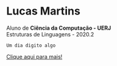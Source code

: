 # Lucas Martins
Aluno de **Ciência da Computação - UERJ**  
Estruturas de Linguagens - 2020.2

```
Um dia digito algo
```
[Clique aqui para mais!](https://github.com/lucasmartinsk11)